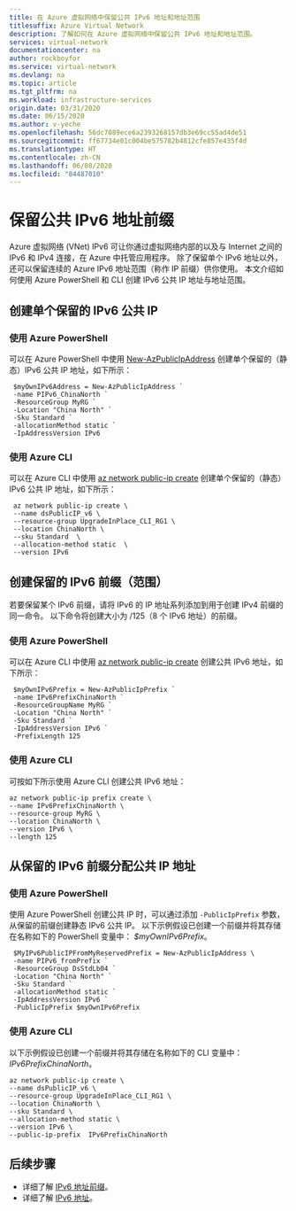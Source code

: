 ```yaml
---
title: 在 Azure 虚拟网络中保留公共 IPv6 地址和地址范围
titlesuffix: Azure Virtual Network
description: 了解如何在 Azure 虚拟网络中保留公共 IPv6 地址和地址范围。
services: virtual-network
documentationcenter: na
author: rockboyfor
ms.service: virtual-network
ms.devlang: na
ms.topic: article
ms.tgt_pltfrm: na
ms.workload: infrastructure-services
origin.date: 03/31/2020
ms.date: 06/15/2020
ms.author: v-yeche
ms.openlocfilehash: 56dc7089ece6a2393268157db3e69cc55ad4de51
ms.sourcegitcommit: ff67734e01c004be575782b4812cfe857e435f4d
ms.translationtype: HT
ms.contentlocale: zh-CN
ms.lasthandoff: 06/08/2020
ms.locfileid: "84487010"
---
```

# <a name="reserve-public-ipv6-address-prefix"></a>保留公共 IPv6 地址前缀
Azure 虚拟网络 (VNet) IPv6 可让你通过虚拟网络内部的以及与 Internet 之间的 IPv6 和 IPv4 连接，在 Azure 中托管应用程序。 除了保留单个 IPv6 地址以外，还可以保留连续的 Azure IPv6 地址范围（称作 IP 前缀）供你使用。 本文介绍如何使用 Azure PowerShell 和 CLI 创建 IPv6 公共 IP 地址与地址范围。

## <a name="create-a-single-reserved-ipv6-public-ip"></a>创建单个保留的 IPv6 公共 IP

### <a name="using-azure-powershell"></a>使用 Azure PowerShell

可以在 Azure PowerShell 中使用 [New-AzPublicIpAddress](https://docs.microsoft.com/powershell/module/az.network/new-azpublicipaddress) 创建单个保留的（静态）IPv6 公共 IP 地址，如下所示：

```azurepowershell  
 $myOwnIPv6Address = New-AzPublicIpAddress `
 -name PIPv6_ChinaNorth `
 -ResourceGroup MyRG `
 -Location "China North" `
 -Sku Standard `
 -allocationMethod static `
 -IpAddressVersion IPv6
 ```

### <a name="using-azure-cli"></a>使用 Azure CLI

 可以在 Azure CLI 中使用 [az network public-ip create](https://docs.azure.cn/cli/network/public-ip?view=azure-cli-latest#az-network-public-ip-create) 创建单个保留的（静态）IPv6 公共 IP 地址，如下所示：

```azurecli
 az network public-ip create \
 --name dsPublicIP_v6 \
 --resource-group UpgradeInPlace_CLI_RG1 \
 --location ChinaNorth \
 --sku Standard  \
 --allocation-method static  \
 --version IPv6
```

## <a name="create-a-reserved-ipv6-prefix-range"></a>创建保留的 IPv6 前缀（范围）

若要保留某个 IPv6 前缀，请将 IPv6 的 IP 地址系列添加到用于创建 IPv4 前缀的同一命令。 以下命令将创建大小为 /125（8 个 IPv6 地址）的前缀。  

### <a name="using-azure-powershell"></a>使用 Azure PowerShell

可以在 Azure CLI 中使用 [az network public-ip create](https://docs.microsoft.com/powershell/module/az.network/new-azpublicipprefix) 创建公共 IPv6 地址，如下所示：
```azurepowershell  
 $myOwnIPv6Prefix = New-AzPublicIpPrefix `
 -name IPv6PrefixChinaNorth `
 -ResourceGroupName MyRG `
 -Location "China North" `
 -Sku Standard `
 -IpAddressVersion IPv6 `
 -PrefixLength 125
```

### <a name="using-azure-cli"></a>使用 Azure CLI

可按如下所示使用 Azure CLI 创建公共 IPv6 地址：

```azurecli  
az network public-ip prefix create \
--name IPv6PrefixChinaNorth \
--resource-group MyRG \
--location ChinaNorth \
--version IPv6 \
--length 125
```

## <a name="allocate-a-public-ip-address-from-a-reserved-ipv6-prefix"></a>从保留的 IPv6 前缀分配公共 IP 地址

### <a name="using-azure-powershell"></a>使用 Azure PowerShell

 使用 Azure PowerShell 创建公共 IP 时，可以通过添加 `-PublicIpPrefix` 参数，从保留的前缀创建静态 IPv6 公共 IP。 以下示例假设已创建一个前缀并将其存储在名称如下的 PowerShell 变量中： *$myOwnIPv6Prefix*。

```azurepowershell:  
 $MyIPv6PublicIPFromMyReservedPrefix = New-AzPublicIpAddress \
 -name PIPv6_fromPrefix `
 -ResourceGroup DsStdLb04 `
 -Location "China North" `
 -Sku Standard `
 -allocationMethod static `
 -IpAddressVersion IPv6 `
 -PublicIpPrefix $myOwnIPv6Prefix
```

### <a name="using-azure-cli"></a>使用 Azure CLI

以下示例假设已创建一个前缀并将其存储在名称如下的 CLI 变量中：*IPv6PrefixChinaNorth*。

```azurecli 
az network public-ip create \
--name dsPublicIP_v6 \
--resource-group UpgradeInPlace_CLI_RG1 \
--location ChinaNorth \
--sku Standard \
--allocation-method static \
--version IPv6 \
--public-ip-prefix  IPv6PrefixChinaNorth
```

## <a name="next-steps"></a>后续步骤
- 详细了解 [IPv6 地址前缀](ipv6-public-ip-address-prefix.md)。
- 详细了解 [IPv6 地址](ipv6-overview.md)。

<!-- Update_Description: update meta properties, wording update, update link -->